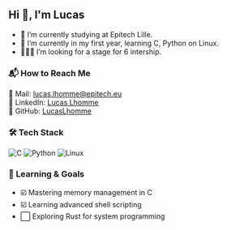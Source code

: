 ## Hi 👋, I'm Lucas
- 🔭 I’m currently studying at Epitech Lille.
- 🌱 I’m currently in my first year, learning C, Python on Linux.
- 👨🏻‍💻 I’m looking for a stage for 6 intership.

### 📬 How to Reach Me  
📧 Mail: lucas.lhomme@epitech.eu  
💼 LinkedIn: [Lucas Lhomme](https://www.linkedin.com/in/lucas-lhomme/)  
🐙 GitHub: [LucasLhomme](https://github.com/LucasLhomme)

### 🛠️ Tech Stack  
![C](https://img.shields.io/badge/C-00599C?style=for-the-badge&logo=c&logoColor=white)
![Python](https://img.shields.io/badge/Python-3776AB?style=for-the-badge&logo=python&logoColor=white)
![Linux](https://img.shields.io/badge/Linux-FCC624?style=for-the-badge&logo=linux&logoColor=black)
  

### 🚀 Learning & Goals  
- ☑️ Mastering memory management in C  
- ☑️ Learning advanced shell scripting  
- ⬜ Exploring Rust for system programming    

